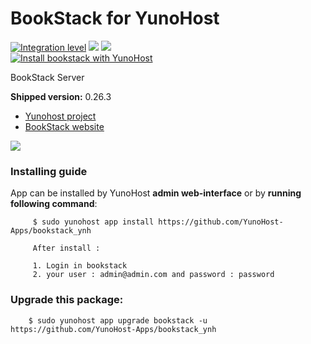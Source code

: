 # BookStack for YunoHost

[![Integration level](https://dash.yunohost.org/integration/bookstack.svg)](https://dash.yunohost.org/appci/app/bookstack) ![](https://ci-apps.yunohost.org/ci/badges/bookstack.status.svg) ![](https://ci-apps.yunohost.org/ci/badges/bookstack.maintain.svg)  
[![Install bookstack with YunoHost](https://install-app.yunohost.org/install-with-yunohost.svg)](https://install-app.yunohost.org/?app=bookstack)

BookStack Server

**Shipped version:** 0.26.3

- [Yunohost project](https://yunohost.org)
- [BookStack website](https://github.com/BookStackApp/BookStack/)

![](https://avatars1.githubusercontent.com/u/20912696?s=400&v=4)

### Installing guide

 App can be installed by YunoHost **admin web-interface** or by **running following command**:

         $ sudo yunohost app install https://github.com/YunoHost-Apps/bookstack_ynh
         
         After install :
 
         1. Login in bookstack
         2. your user : admin@admin.com and password : password

 
### Upgrade this package:

        $ sudo yunohost app upgrade bookstack -u https://github.com/YunoHost-Apps/bookstack_ynh

